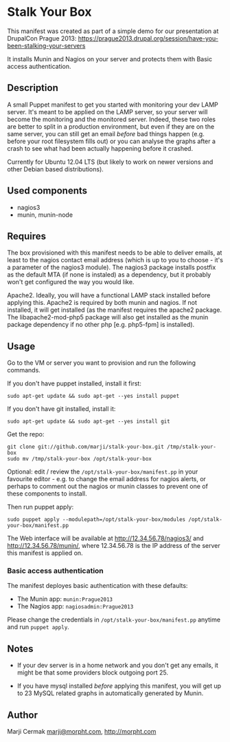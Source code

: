 # Stalk Your Box

This manifest was created as part of a simple demo for our presentation at DrupalCon Prague 2013:
  https://prague2013.drupal.org/session/have-you-been-stalking-your-servers

It installs Munin and Nagios on your server and protects them with Basic access authentication.

## Description
A small Puppet manifest to get you started with monitoring your dev LAMP server.
It's meant to be applied on the LAMP server, so your server will become the monitoring and the monitored server.
Indeed, these two roles are better to split in a production environment, but even if they are on the same server, you can still get an email *before* bad things happen (e.g. before your root filesystem fills out) or you can analyse the graphs after a crash to see what had been actually happening before it crashed.

Currently for Ubuntu 12.04 LTS (but likely to work on newer versions and other Debian based distributions).

## Used components
-    nagios3
-    munin, munin-node

## Requires
The box provisioned with this manifest needs to be able to deliver emails, at least to the nagios contact email address
(which is up to you to choose - it's a parameter of the nagios3 module).
The nagios3 package installs postfix as the default MTA (if none is instaled) as a dependency, but it probably won't get configured the way you would like. 

Apache2. Ideally, you will have a functional LAMP stack installed before applying this. Apache2 is required by both munin and nagios.
If not installed, it will get installed (as the manifest requires the apache2 package. The libapache2-mod-php5 package will also get installed as the munin package dependency if no other php [e.g. php5-fpm] is installed).


## Usage
Go to the VM or server you want to provision and run the following commands.

If you don't have puppet installed, install it first:
```
sudo apt-get update && sudo apt-get --yes install puppet
```

If you don't have git installed, install it:
```
sudo apt-get update && sudo apt-get --yes install git
```

Get the repo: 
```
git clone git://github.com/marji/stalk-your-box.git /tmp/stalk-your-box
sudo mv /tmp/stalk-your-box /opt/stalk-your-box
```
Optional: edit / review the `/opt/stalk-your-box/manifest.pp` in your favourite editor - e.g. to change the email address for nagios alerts, or perhaps to comment out the nagios or munin classes to prevent one of these components to install.

Then run puppet apply:  
```
sudo puppet apply --modulepath=/opt/stalk-your-box/modules /opt/stalk-your-box/manifest.pp
```

The Web interface will be available at http://12.34.56.78/nagios3/ and http://12.34.56.78/munin/, where 12.34.56.78 is the IP address of the server this manifest is applied on. 

### Basic access authentication
The manifest deployes basic authentication with these defaults:
-   The Munin app:  `munin:Prague2013`
-   The Nagios app: `nagiosadmin:Prague2013`

Please change the credentials in `/opt/stalk-your-box/manifest.pp` anytime and run `puppet apply`.

## Notes
-   If your dev server is in a home network and you don't get any emails, it might be that some providers block outgoing port 25.

-   If you have mysql installed *before* applying this manifest, you will get up to 23 MySQL related graphs in automatically generated by Munin.


## Author
Marji Cermak <marji@morpht.com>, http://morpht.com
